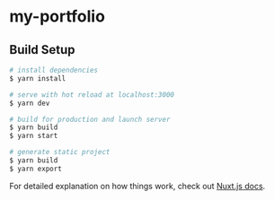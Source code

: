 # my-portfolio

## Build Setup

```bash
# install dependencies
$ yarn install

# serve with hot reload at localhost:3000
$ yarn dev

# build for production and launch server
$ yarn build
$ yarn start

# generate static project
$ yarn build
$ yarn export
```

For detailed explanation on how things work, check out [Nuxt.js docs](https://nuxtjs.org).
